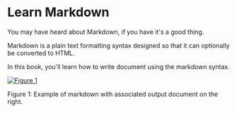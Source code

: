 Learn Markdown
========

You may have heard about Markdown, if you have it's a good thing.

Markdown is a plain text formatting syntax designed so that it can optionally be converted to HTML.

In this book, you'll learn how to write document using the markdown syntax.

[![Figure 1](./assets/preview.png)](./assets/preview.png)

Figure 1: Example of markdown with associated output document on the right.

